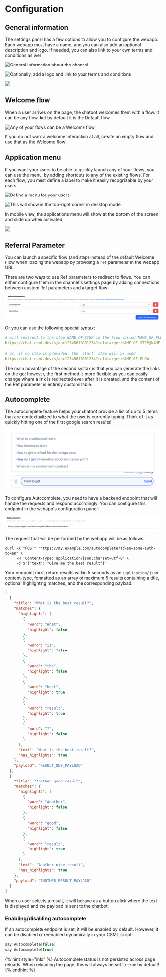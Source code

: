 # Configuration

## General information

The settings panel has a few options to allow you to configure the webapp. Each webapp must have a name, and you can also add an optional description and logo. If needed, you can also link to your own terms and conditions as well.

![General information about the channel](../../.gitbook/assets/capture-de-cran-2020-04-12-22.31.24.png)

![Optionally, add a logo and link to your terms and conditions](../../.gitbook/assets/capture-de-cran-2020-04-12-22.31.33.png)

![](../../.gitbook/assets/capture-de-cran-2020-04-12-22.35.06.png)

## Welcome flow

When a user arrives on the page, the chatbot welcomes them with a flow. It can be any flow, but by default it is the Default flow.

![Any of your flows can be a Welcome flow](../../.gitbook/assets/capture-de-cran-2020-04-12-22.38.49.png)

If you do not want a welcome interaction at all, create an empty flow and use that as the Welcome flow!

## Application menu

If you want your users to be able to quickly launch any of your flows, you can use the menu, by adding shortcuts to any of the existing flows. For each flow, you must define a label to make it easily recognizable by your users.

![Define a menu for your users](../../.gitbook/assets/capture-de-cran-2020-04-12-22.38.36.png)

![This will show in the top-right corner in desktop mode ](../../.gitbook/assets/capture-de-cran-2020-04-12-22.41.02.png)

In mobile view, the applications menu will show at the bottom of the screen and slide up when activated:

![](../../.gitbook/assets/capture-de-cran-2020-04-12-22.44.00.png)

## Referral Parameter

You can launch a specific flow (and step) instead of the default Welcome Flow when loading the webapp by providing a `ref` parameter in the webapp URL.

There are two ways to use Ref parameters to redirect to flows. You can either configure them in the channel's settings page by adding connections between custom Ref parameters and a target flow:

![](<../../.gitbook/assets/image (122) (1).png>)

Or you can use the following special syntax:

```yaml
# will redirect to the step NAME_OF_STEP in the flow called NAME_OF_FLOW
https://chat.csml.dev/s/abc12345678901234?ref=target:NAME_OF_STEP@NAME_OF_FLOW

# or, if no step is provided, the `start` step will be used
https://chat.csml.dev/s/abc12345678901234?ref=target:NAME_OF_FLOW
```

The main advantage of the second syntax is that you can generate the links on the go; however, the first method is more flexible as you can easily change where a link is redirected even after it is created, and the content of the Ref parameter is entirely customizable.

## Autocomplete

The autocomplete feature helps your chatbot provide a list of up to 5 items that are contextualized to what the user is currently typing. Think of it as quickly hitting one of the first google search results!

![](<../../.gitbook/assets/image (122).png>)

To configure Autocomplete, you need to have a backend endpoint that will handle the requests and respond accordingly. You can configure this endpoint in the webapp's configuration panel:

![](<../../.gitbook/assets/image (121).png>)

The request that will be performed by the webapp will be as follows:

```
curl -X "POST" "https://my.example.com/autocomplete?token=some-auth-token" \
     -H 'Content-Type: application/json;charset=utf-8' \
     -d $'{"text": "Give me the best result"}'
```

Your endpoint must return results within 5 seconds as an `application/json` content-type, formatted as an array of maximum 5 results containing a title, optional highlighting matches, and the corresponding payload.&#x20;

```json
[
  {
    "title": "What is the best result?",
    "matches": {
      "highlights": [
        {
          "word": "What",
          "highlight": false
        },
        {
          "word": "is",
          "highlight": false
        },
        {
          "word": "the",
          "highlight": false
        },
        {
          "word": "best",
          "highlight": true
        },
        {
          "word": "result",
          "highlight": true
        },
        {
          "word": "?",
          "highlight": false
        }
      ],
      "text": "What is the best result?",
      "has_highlights": true
    },
    "payload": "RESULT_ONE_PAYLOAD"
  },
  {
    "title": "Another good result",
    "matches": {
      "highlights": [
        {
          "word": "Another",
          "highlight": false
        },
        {
          "word": "good",
          "highlight": false
        },
        {
          "word": "result",
          "highlight": true
        }
      ],
      "text": "Another nice result",
      "has_highlights": true
    },
    "payload": "ANOTHER_RESULT_PAYLOAD"
  }
]
```

When a user selects a result, it will behave as a button click where the text is displayed and the payload is sent to the chatbot.

### Enabling/disabling autocomplete

If an autocomplete endpoint is set, it will be enabled by default. However, it can be disabled or reenabled dynamically in your CSML script:

```cpp
say Autocomplete(false)
say Autocomplete(true)
```

{% hint style="info" %}
Autocomplete status is not persisted across page reloads. When reloading the page, this will always be set to `true` by default!
{% endhint %}
